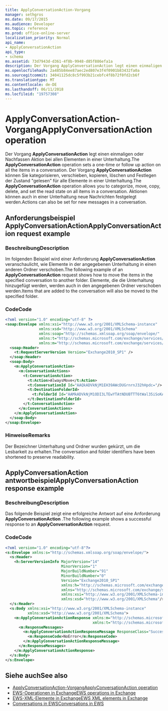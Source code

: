 ```yaml
---
title: ApplyConversationAction-Vorgang
manager: sethgros
ms.date: 09/17/2015
ms.audience: Developer
ms.topic: reference
ms.prod: office-online-server
localization_priority: Normal
api_name:
- ApplyConversationAction
api_type:
- schema
ms.assetid: 73d7943d-d361-4f8b-9948-d85f886efa1a
description: Der Vorgang ApplyConversationAction legt einen einmaligen oder Nachfassen Aktion bei allen Elementen in einer Unterhaltung. Der Vorgang ApplyConversationAction können Sie kategorisieren, verschieben, kopieren, löschen und Festlegen der Zustand "gelesen" für alle Elemente in einer Unterhaltung. Aktionen können auch in einer Unterhaltung neue Nachrichten festgelegt werden.
ms.openlocfilehash: 2a485b84ee87aec2ed807e3f4f0901b83432fa0a
ms.sourcegitcommit: 34041125dc8c5f993b21cebfc4f8b72f0fd2cb6f
ms.translationtype: MT
ms.contentlocale: de-DE
ms.lasthandoff: 06/11/2018
ms.locfileid: "19757308"
---
```

# <a name="applyconversationaction-operation"></a><span data-ttu-id="8bc45-105">ApplyConversationAction-Vorgang</span><span class="sxs-lookup"><span data-stu-id="8bc45-105">ApplyConversationAction operation</span></span>

<span data-ttu-id="8bc45-106">Der Vorgang **ApplyConversationAction** legt einen einmaligen oder Nachfassen Aktion bei allen Elementen in einer Unterhaltung.</span><span class="sxs-lookup"><span data-stu-id="8bc45-106">The **ApplyConversationAction** operation sets a one-time or follow up action on all the items in a conversation.</span></span> <span data-ttu-id="8bc45-107">Der Vorgang **ApplyConversationAction** können Sie kategorisieren, verschieben, kopieren, löschen und Festlegen der Zustand "gelesen" für alle Elemente in einer Unterhaltung.</span><span class="sxs-lookup"><span data-stu-id="8bc45-107">The **ApplyConversationAction** operation allows you to categorize, move, copy, delete, and set the read state on all items in a conversation.</span></span> <span data-ttu-id="8bc45-108">Aktionen können auch in einer Unterhaltung neue Nachrichten festgelegt werden.</span><span class="sxs-lookup"><span data-stu-id="8bc45-108">Actions can also be set for new messages in a conversation.</span></span> 
  
## <a name="applyconversationaction-request-example"></a><span data-ttu-id="8bc45-109">Anforderungsbeispiel ApplyConversationAction</span><span class="sxs-lookup"><span data-stu-id="8bc45-109">ApplyConversationAction request example</span></span>

### <a name="description"></a><span data-ttu-id="8bc45-110">Beschreibung</span><span class="sxs-lookup"><span data-stu-id="8bc45-110">Description</span></span>

<span data-ttu-id="8bc45-111">Im folgenden Beispiel wird einer Anforderung **ApplyConversationAction** veranschaulicht, wie Elemente in der angegebenen Unterhaltung in einen anderen Ordner verschoben.</span><span class="sxs-lookup"><span data-stu-id="8bc45-111">The following example of an **ApplyConversationAction** request shows how to move the items in the specified conversation to another folder.</span></span> <span data-ttu-id="8bc45-112">Elemente, die die Unterhaltung hinzugefügt werden, werden auch in den angegebenen Ordner verschoben werden.</span><span class="sxs-lookup"><span data-stu-id="8bc45-112">Items that are added to the conversation will also be moved to the specified folder.</span></span> 
  
### <a name="code"></a><span data-ttu-id="8bc45-113">Code</span><span class="sxs-lookup"><span data-stu-id="8bc45-113">Code</span></span>

```XML
<?xml version="1.0" encoding="utf-8" ?>
<soap:Envelope xmlns:xsi="http://www.w3.org/2001/XMLSchema-instance"
               xmlns:xsd="http://www.w3.org/2001/XMLSchema"
               xmlns:soap="http://schemas.xmlsoap.org/soap/envelope/"
               xmlns:t="http://schemas.microsoft.com/exchange/services/2006/types"
               xmlns:m="http://schemas.microsoft.com/exchange/services/2006/messages">
  <soap:Header>
    <t:RequestServerVersion Version="Exchange2010_SP1" />
  </soap:Header>
  <soap:Body>
    <m:ApplyConversationAction>
      <m:ConversationActions>
        <t:ConversationAction>
          <t:Action>AlwaysMove</t:Action>
          <t:ConversationId Id="AAQkADVkNjM1EH39AWcDUGrnrnJ32hHpdc="/>
          <t:DestinationFolderId>
            <t:FolderId Id="AAMkADVkNjM1ODI3LTEwYTAtNDUBTTT6tWal35iSoKAAAABZZWAAA="/>
          </t:DestinationFolderId>
        </t:ConversationAction>
      </m:ConversationActions>
    </m:ApplyConversationAction>
  </soap:Body>
</soap:Envelope>
```

### <a name="remarks"></a><span data-ttu-id="8bc45-114">Hinweise</span><span class="sxs-lookup"><span data-stu-id="8bc45-114">Remarks</span></span>

<span data-ttu-id="8bc45-115">Der Bezeichner Unterhaltung und Ordner wurden gekürzt, um die Lesbarkeit zu erhalten.</span><span class="sxs-lookup"><span data-stu-id="8bc45-115">The conversation and folder identifiers have been shortened to preserve readability.</span></span>
  
## <a name="applyconversationaction-response-example"></a><span data-ttu-id="8bc45-116">ApplyConversationAction antwortbeispiel</span><span class="sxs-lookup"><span data-stu-id="8bc45-116">ApplyConversationAction response example</span></span>

### <a name="description"></a><span data-ttu-id="8bc45-117">Beschreibung</span><span class="sxs-lookup"><span data-stu-id="8bc45-117">Description</span></span>

<span data-ttu-id="8bc45-118">Das folgende Beispiel zeigt eine erfolgreiche Antwort auf eine Anforderung **ApplyConversationAction** .</span><span class="sxs-lookup"><span data-stu-id="8bc45-118">The following example shows a successful response to an **ApplyConversationAction** request.</span></span> 
  
### <a name="code"></a><span data-ttu-id="8bc45-119">Code</span><span class="sxs-lookup"><span data-stu-id="8bc45-119">Code</span></span>

```XML
<?xml version="1.0" encoding="utf-8"?>
<s:Envelope xmlns:s="http://schemas.xmlsoap.org/soap/envelope/">
  <s:Header>
    <h:ServerVersionInfo MajorVersion="14" 
                         MinorVersion="1" 
                         MajorBuildNumber="91" 
                         MinorBuildNumber="0" 
                         Version="Exchange2010_SP1" 
                         xmlns:h="http://schemas.microsoft.com/exchange/services/2006/types" 
                         xmlns="http://schemas.microsoft.com/exchange/services/2006/types" 
                         xmlns:xsi="http://www.w3.org/2001/XMLSchema-instance" 
                         xmlns:xsd="http://www.w3.org/2001/XMLSchema"/>
  </s:Header>
  <s:Body xmlns:xsi="http://www.w3.org/2001/XMLSchema-instance" 
          xmlns:xsd="http://www.w3.org/2001/XMLSchema">
    <m:ApplyConversationActionResponse xmlns:m="http://schemas.microsoft.com/exchange/services/2006/messages" 
                                       xmlns:t="http://schemas.microsoft.com/exchange/services/2006/types">
      <m:ResponseMessages>
        <m:ApplyConversationActionResponseMessage ResponseClass="Success">
          <m:ResponseCode>NoError</m:ResponseCode>
        </m:ApplyConversationActionResponseMessage>
      </m:ResponseMessages>
    </m:ApplyConversationActionResponse>
  </s:Body>
</s:Envelope>
```

## <a name="see-also"></a><span data-ttu-id="8bc45-120">Siehe auch</span><span class="sxs-lookup"><span data-stu-id="8bc45-120">See also</span></span>

- [<span data-ttu-id="8bc45-121">ApplyConversationAction-Vorgang</span><span class="sxs-lookup"><span data-stu-id="8bc45-121">ApplyConversationAction operation</span></span>](applyconversationaction-operation.md)
- [<span data-ttu-id="8bc45-122">EWS-Operationen in Exchange</span><span class="sxs-lookup"><span data-stu-id="8bc45-122">EWS operations in Exchange</span></span>](ews-operations-in-exchange.md)
- [<span data-ttu-id="8bc45-123">EWS-XML-Elemente in Exchange</span><span class="sxs-lookup"><span data-stu-id="8bc45-123">EWS XML elements in Exchange</span></span>](ews-xml-elements-in-exchange.md)
- [<span data-ttu-id="8bc45-124">Conversations in EWS</span><span class="sxs-lookup"><span data-stu-id="8bc45-124">Conversations in EWS</span></span>](http://msdn.microsoft.com/library/91e64629-db6c-4c94-9dcb-d386232e8467%28Office.15%29.aspx)


